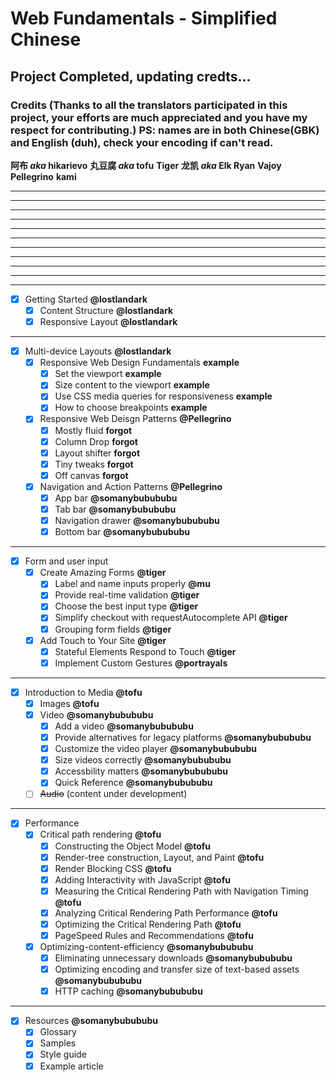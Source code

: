 # Web Fundamentals - Simplified Chinese

## Project Completed, updating credts...

### Credits (Thanks to all the translators participated in this project, your efforts are much appreciated and you have my respect for contributing.) PS: names are in both Chinese(GBK) and English (duh), check your encoding if can't read. 

**阿布 _aka_ hikarievo**
**丸豆腐 _aka_ tofu**
**Tiger**
**龙凯 _aka_ Elk Ryan**
**Vajoy**
**Pellegrino**
**kami**
** **
** **
** **
** **
** **
** **
** **
** **
** **
** **



---

- [x] Getting Started **@lostlandark**
  - [x] Content Structure **@lostlandark**
  - [x] Responsive Layout **@lostlandark**

---

- [x] Multi-device Layouts **@lostlandark**
    - [x] Responsive Web Design Fundamentals **example**
      - [x] Set the viewport **example**
      - [x] Size content to the viewport **example**
      - [x] Use CSS media queries for responsiveness **example**
      - [x] How to choose breakpoints **example**
    - [x] Responsive Web Deisgn Patterns **@Pellegrino**
      - [x] Mostly fluid **forgot**
      - [x] Column Drop **forgot**
      - [x] Layout shifter **forgot**
      - [x] Tiny tweaks **forgot**
      - [x] Off canvas **forgot**
    - [x] Navigation and Action Patterns **@Pellegrino**
      - [x] App bar **@somanybubububu**
      - [x] Tab bar **@somanybubububu**
      - [x] Navigation drawer **@somanybubububu**
      - [x] Bottom bar **@somanybubububu**

---

- [x] Form and user input
  - [x] Create Amazing Forms **@tiger**
    - [x] Label and name inputs properly **@mu**
    - [x] Provide real-time validation **@tiger**
    - [x] Choose the best input type **@tiger**
    - [x] Simplify checkout with requestAutocomplete API **@tiger**
    - [x] Grouping form fields **@tiger**
  - [x] Add Touch to Your Site  **@tiger**
    - [x] Stateful Elements Respond to Touch  **@tiger**
    - [x] Implement Custom Gestures  **@portrayals**

---

- [x] Introduction to Media **@tofu**
  - [x] Images **@tofu**
  - [x] Video **@somanybubububu**
    - [x] Add a video **@somanybubububu**
    - [x] Provide alternatives for legacy platforms **@somanybubububu**
    - [x] Customize the video player **@somanybubububu**
    - [x] Size videos correctly **@somanybubububu**
    - [x] Accessbility matters **@somanybubububu**
    - [x] Quick Reference **@somanybubububu**
  - [ ] ~~Audio~~ (content under development)

---

- [x] Performance
  - [x] Critical path rendering **@tofu**
    - [x] Constructing the Object Model **@tofu**
    - [x] Render-tree construction, Layout, and Paint **@tofu** 
    - [x] Render Blocking CSS **@tofu**
    - [x] Adding Interactivity with JavaScript **@tofu**
    - [x] Measuring the Critical Rendering Path with Navigation Timing **@tofu**
    - [x] Analyzing Critical Rendering Path Performance **@tofu**
    - [x] Optimizing the Critical Rendering Path **@tofu**
    - [x] PageSpeed Rules and Recommendations **@tofu**
  - [x] Optimizing-content-efficiency **@somanybubububu**
    - [x] Eliminating unnecessary downloads **@somanybubububu**
    - [x] Optimizing encoding and transfer size of text-based assets **@somanybubububu**
    - [x] HTTP caching **@somanybubububu**

---

- [x] Resources **@somanybubububu**
  - [x] Glossary
  - [x] Samples
  - [x] Style guide
  - [x] Example article
